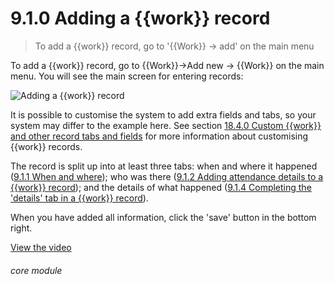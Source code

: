 # 9.1.0    Adding a {{work}} record

> To add a {{work}} record, go to '{{Work}} -> add' on the main menu 

To add a {{work}} record, go to {{Work}}->Add new -> {{Work}} on the main menu. You will see the main screen for entering records:

![Adding a {{work}} record]({{imgpath}}54a.png)

It is possible to customise the system to add extra fields and tabs, so your system may differ to the example here. See section [18.4.0  Custom {{work}} and other record tabs and fields](/help/index/v/{{version}}/p/18.4.0) for more information about customising {{work}} records.

The record is split up into at least three tabs: when and where it happened ([9.1.1  When and where](/help/index/v/{{version}}/p/9.1.1)); who was there ([9.1.2  Adding attendance details to a {{work}} record](/help/index/v/{{version}}/p/9.1.2)); and the details of what happened ([9.1.4  Completing the 'details' tab in a {{work}} record](/help/index/v/{{version}}/p/9.1.4)).

When you have added all information, click the 'save' button in the bottom right. 

[View the video](/help/video/id/9)
###### core module

